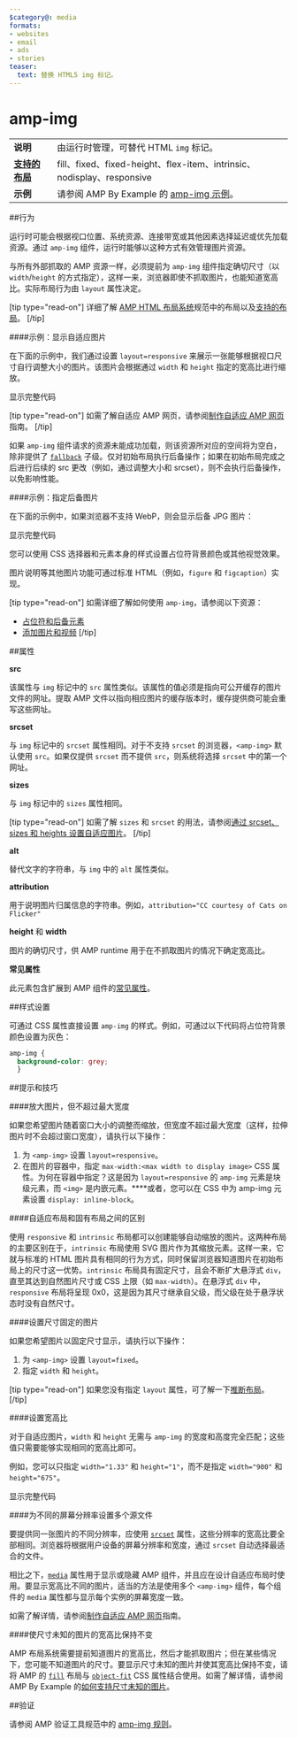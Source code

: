 ```yaml
---
$category@: media
formats:
- websites
- email
- ads
- stories
teaser:
  text: 替换 HTML5 img 标记。
---
```


<!--- Reformatted by Reftar! for AMP (go/reftar) on 2019-06-13 -->
<!--- 版权所有 2015 The AMP HTML Authors。保留所有权利。

       根据 Apache 许可 2.0 版（以下简称“许可”）授权用户使用；您只有在遵循该许可的情况下才可使用本文件。您可以通过以下网址获得该许可的副本：

       http://www.apache.org/licenses/LICENSE-2.0

       除非适用法律要求或已达成书面协议，否则按照该许可分发的软件均“按原样”分发，不提供任何类型的担保或条件（无论明示或暗示）。有关该许可规定的具体语言管辖权限和限制，请参阅该许可。
  -->

# amp-img

<table>
  <tr>
    <td class="col-fourty"><strong>说明</strong></td>
    <td>由运行时管理，可替代 HTML <code>img</code> 标记。</td>
  </tr>
  <tr>
    <td class="col-fourty"><strong><a href="https://www.ampproject.org/docs/guides/responsive/control_layout.html">支持的布局</a></strong></td>
    <td>fill、fixed、fixed-height、flex-item、intrinsic、nodisplay、responsive</td>
  </tr>
  <tr>
    <td class="col-fourty"><strong>示例</strong></td>
    <td>请参阅 AMP By Example 的 <a href="https://ampbyexample.com/components/amp-img/">amp-img 示例</a>。</td>
  </tr>
</table>


##行为

运行时可能会根据视口位置、系统资源、连接带宽或其他因素选择延迟或优先加载资源。通过 `amp-img` 组件，运行时能够以这种方式有效管理图片资源。

与所有外部抓取的 AMP 资源一样，必须提前为 `amp-img` 组件指定确切尺寸（以 `width`/`height` 的方式指定），这样一来，浏览器即使不抓取图片，也能知道宽高比。实际布局行为由 `layout` 属性决定。

[tip type="read-on"]
详细了解 [AMP HTML 布局系统](https://github.com/ampproject/amphtml/blob/master/spec/amp-html-layout.md)规范中的布局以及[支持的布局](https://www.ampproject.org/docs/guides/responsive/control_layout.html#the-layout-attribute)。
[/tip]

####示例：显示自适应图片

在下面的示例中，我们通过设置 `layout=responsive` 来展示一张能够根据视口尺寸自行调整大小的图片。该图片会根据通过 `width` 和 `height` 指定的宽高比进行缩放。

<div>
  <amp-iframe height="193" src="https://ampproject-b5f4c.firebaseapp.com/examples/ampimg.basic.embed.html" layout="fixed-height" sandbox="allow-scripts allow-forms allow-same-origin" resizable="">
    <div aria-label="展开" overflow="" tabindex="0" role="button">显示完整代码</div>
    <div placeholder=""></div>
  </amp-iframe>
</div>

[tip type="read-on"]
如需了解自适应 AMP 网页，请参阅[制作自适应 AMP 网页](https://www.ampproject.org/docs/guides/responsive/responsive_design.html)指南。
[/tip]

如果 `amp-img` 组件请求的资源未能成功加载，则该资源所对应的空间将为空白，除非提供了 [`fallback`](https://github.com/ampproject/amphtml/blob/master/spec/amp-html-layout.md#fallback) 子级。仅对初始布局执行后备操作；如果在初始布局完成之后进行后续的 src 更改（例如，通过调整大小和 srcset），则不会执行后备操作，以免影响性能。

####示例：指定后备图片

在下面的示例中，如果浏览器不支持 WebP，则会显示后备 JPG 图片：

<div>
  <amp-iframe height="271" src="https://ampproject-b5f4c.firebaseapp.com/examples/ampimg.fallback.embed.html" layout="fixed-height" sandbox="allow-scripts allow-forms allow-same-origin" resizable="">
    <div aria-label="展开" overflow="" tabindex="0" role="button">显示完整代码</div>
    <div placeholder=""></div>
  </amp-iframe>
</div>

您可以使用 CSS 选择器和元素本身的样式设置占位符背景颜色或其他视觉效果。

图片说明等其他图片功能可通过标准 HTML（例如，`figure` 和 `figcaption`）实现。

[tip type="read-on"]
如需详细了解如何使用 `amp-img`，请参阅以下资源：

* [占位符和后备元素](https://www.ampproject.org/docs/design/responsive/placeholders)
* [添加图片和视频](https://www.ampproject.org/docs/media/amp_replacements)
[/tip]

##属性

**src**

该属性与 `img` 标记中的 `src` 属性类似。该属性的值必须是指向可公开缓存的图片文件的网址。提取 AMP 文件以指向相应图片的缓存版本时，缓存提供商可能会重写这些网址。

**srcset**

与 `img` 标记中的 `srcset` 属性相同。对于不支持 `srcset` 的浏览器，`<amp-img>` 默认使用 `src`。如果仅提供 `srcset` 而不提供 `src`，则系统将选择 `srcset` 中的第一个网址。

**sizes**

与 `img` 标记中的 `sizes` 属性相同。

[tip type="read-on"]
如需了解 `sizes` 和 `srcset` 的用法，请参阅[通过 srcset、sizes 和 heights 设置自适应图片](https://www.ampproject.org/docs/design/responsive/art_direction)。
[/tip]

**alt**

替代文字的字符串，与 `img` 中的 `alt` 属性类似。

**attribution**

用于说明图片归属信息的字符串。例如，`attribution="CC courtesy of Cats on Flicker"`

**height** 和 **width**

图片的确切尺寸，供 AMP runtime 用于在不抓取图片的情况下确定宽高比。

**常见属性**

此元素包含扩展到 AMP 组件的[常见属性](https://www.ampproject.org/docs/reference/common_attributes)。

##样式设置

可通过 CSS 属性直接设置 `amp-img` 的样式。例如，可通过以下代码将占位符背景颜色设置为灰色：

```css
amp-img {
  background-color: grey;
  }
```

##提示和技巧

####放大图片，但不超过最大宽度

如果您希望图片随着窗口大小的调整而缩放，但宽度不超过最大宽度（这样，拉伸图片时不会超过窗口宽度），请执行以下操作：

1. 为 `<amp-img>` 设置 `layout=responsive`。
1. 在图片的容器中，指定 `max-width:<max width to display image>` CSS 属性。为何在容器中指定？这是因为 `layout=responsive` 的 `amp-img` 元素是块级元素，而 `<img>` 是内嵌元素。****或者，您可以在 CSS 中为 amp-img 元素设置 `display: inline-block`。

####自适应布局和固有布局之间的区别

使用 `responsive` 和 `intrinsic` 布局都可以创建能够自动缩放的图片。这两种布局的主要区别在于，`intrinsic` 布局使用 SVG 图片作为其缩放元素。这样一来，它就与标准的 HTML 图片具有相同的行为方式，同时保留浏览器知道图片在初始布局上的尺寸这一优势。`intrinsic` 布局具有固定尺寸，且会不断扩大悬浮式 `div`，直至其达到自然图片尺寸或 CSS 上限（如 `max-width`）。在悬浮式 `div` 中，`responsive` 布局将呈现 0x0，这是因为其尺寸继承自父级，而父级在处于悬浮状态时没有自然尺寸。

####设置尺寸固定的图片

如果您希望图片以固定尺寸显示，请执行以下操作：

1. 为 `<amp-img>` 设置 `layout=fixed`。
1. 指定 `width` 和 `height`。

[tip type="read-on"]
如果您没有指定 `layout` 属性，可了解一下[推断布局](https://www.ampproject.org/docs/design/responsive/control_layout#what-if-the-layout-attribute-isn%E2%80%99t-specified?)。
[/tip]

####设置宽高比

对于自适应图片，`width` 和 `height` 无需与 `amp-img` 的宽度和高度完全匹配；这些值只需要能够实现相同的宽高比即可。

例如，您可以只指定 `width="1.33"` 和 `height="1"`，而不是指定 `width="900"` 和 `height="675"`。

<div>
  <amp-iframe height="193" src="https://ampproject-b5f4c.firebaseapp.com/examples/ampimg.aspectratio.embed.html" layout="fixed-height" sandbox="allow-scripts allow-forms allow-same-origin" resizable="">
    <div aria-label="展开" overflow="" tabindex="0" role="button">显示完整代码</div>
    <div placeholder=""></div>
  </amp-iframe>
</div>

####为不同的屏幕分辨率设置多个源文件

要提供同一张图片的不同分辨率，应使用 [`srcset`](#attributes) 属性，这些分辨率的宽高比要全部相同。浏览器将根据用户设备的屏幕分辨率和宽度，通过 `srcset` 自动选择最适合的文件。

相比之下，[`media`](https://www.ampproject.org/docs/reference/common_attributes#media) 属性用于显示或隐藏 AMP 组件，并且应在设计自适应布局时使用。要显示宽高比不同的图片，适当的方法是使用多个 `<amp-img>` 组件，每个组件的 `media` 属性都与显示每个实例的屏幕宽度一致。

如需了解详情，请参阅[制作自适应 AMP 网页](https://www.ampproject.org/docs/design/responsive/responsive_design#displaying-responsive-images)指南。

####使尺寸未知的图片的宽高比保持不变

AMP 布局系统需要提前知道图片的宽高比，然后才能抓取图片；但在某些情况下，您可能不知道图片的尺寸。要显示尺寸未知的图片并使其宽高比保持不变，请将 AMP 的 [`fill`](https://www.ampproject.org/docs/design/responsive/control_layout#the-layout-attribute) 布局与 [`object-fit`](https://css-tricks.com/almanac/properties/o/object-fit/) CSS 属性结合使用。如需了解详情，请参阅 AMP By Example 的[如何支持尺寸未知的图片](https://ampbyexample.com/advanced/how_to_support_images_with_unknown_dimensions)。

##验证

请参阅 AMP 验证工具规范中的 [amp-img 规则](https://github.com/ampproject/amphtml/blob/master/validator/validator-main.protoascii)。
